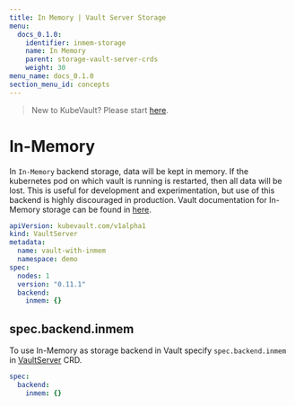 ```yaml
---
title: In Memory | Vault Server Storage
menu:
  docs_0.1.0:
    identifier: inmem-storage
    name: In Memory
    parent: storage-vault-server-crds
    weight: 30
menu_name: docs_0.1.0
section_menu_id: concepts
---
```


> New to KubeVault? Please start [here](/docs/concepts/README.md).

# In-Memory

In `In-Memory` backend storage, data will be kept in memory. If the kubernetes pod on which vault is running is restarted, then all data will be lost. This is useful for development and experimentation, but use of this backend is highly discouraged in production. Vault documentation for In-Memory storage can be found in [here](https://www.vaultproject.io/docs/configuration/storage/in-memory.html).

```yaml
apiVersion: kubevault.com/v1alpha1
kind: VaultServer
metadata:
  name: vault-with-inmem
  namespace: demo
spec:
  nodes: 1
  version: "0.11.1"
  backend:
    inmem: {}
```

## spec.backend.inmem

To use In-Memory as storage backend in Vault specify `spec.backend.inmem` in [VaultServer](/docs/concepts/vault-server-crds/vaultserver.md) CRD.

```yaml
spec:
  backend:
    inmem: {}
```
